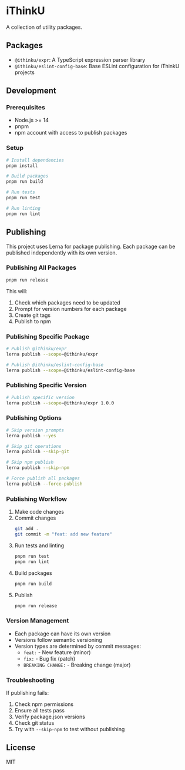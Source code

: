 # iThinkU

A collection of utility packages.

## Packages

- `@ithinku/expr`: A TypeScript expression parser library
- `@ithinku/eslint-config-base`: Base ESLint configuration for iThinkU projects

## Development

### Prerequisites

- Node.js >= 14
- pnpm
- npm account with access to publish packages

### Setup

```bash
# Install dependencies
pnpm install

# Build packages
pnpm run build

# Run tests
pnpm run test

# Run linting
pnpm run lint
```

## Publishing

This project uses Lerna for package publishing. Each package can be published independently with its own version.

### Publishing All Packages

```bash
pnpm run release
```

This will:
1. Check which packages need to be updated
2. Prompt for version numbers for each package
3. Create git tags
4. Publish to npm

### Publishing Specific Package

```bash
# Publish @ithinku/expr
lerna publish --scope=@ithinku/expr

# Publish @ithinku/eslint-config-base
lerna publish --scope=@ithinku/eslint-config-base
```

### Publishing Specific Version

```bash
# Publish specific version
lerna publish --scope=@ithinku/expr 1.0.0
```

### Publishing Options

```bash
# Skip version prompts
lerna publish --yes

# Skip git operations
lerna publish --skip-git

# Skip npm publish
lerna publish --skip-npm

# Force publish all packages
lerna publish --force-publish
```

### Publishing Workflow

1. Make code changes
2. Commit changes
   ```bash
   git add .
   git commit -m "feat: add new feature"
   ```
3. Run tests and linting
   ```bash
   pnpm run test
   pnpm run lint
   ```
4. Build packages
   ```bash
   pnpm run build
   ```
5. Publish
   ```bash
   pnpm run release
   ```

### Version Management

- Each package can have its own version
- Versions follow semantic versioning
- Version types are determined by commit messages:
  - `feat:` - New feature (minor)
  - `fix:` - Bug fix (patch)
  - `BREAKING CHANGE:` - Breaking change (major)

### Troubleshooting

If publishing fails:
1. Check npm permissions
2. Ensure all tests pass
3. Verify package.json versions
4. Check git status
5. Try with `--skip-npm` to test without publishing

## License

MIT